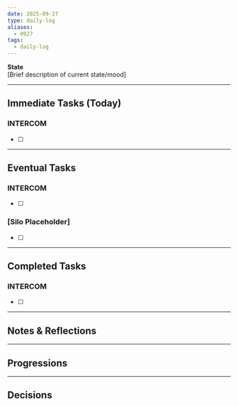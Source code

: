```yaml
---
date: 2025-09-27
type: daily-log
aliases:
  - 0927
tags:
  - daily-log
---
```


**State**  
[Brief description of current state/mood]

---

## Immediate Tasks (Today)

### INTERCOM
- [ ] 

---

## Eventual Tasks

### INTERCOM
- [ ] 

### [Silo Placeholder]
- [ ] 


---

## Completed Tasks

### INTERCOM
- [ ] 

---

## Notes & Reflections

---

## Progressions

---

## Decisions
